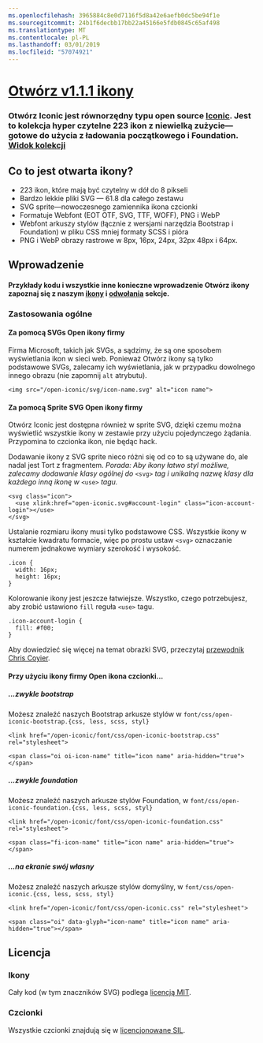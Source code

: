 ```yaml
---
ms.openlocfilehash: 3965884c8e0d7116f5d8a42e6aefb0dc5be94f1e
ms.sourcegitcommit: 24b1f6decbb17bb22a45166e5fdb0845c65af498
ms.translationtype: MT
ms.contentlocale: pl-PL
ms.lasthandoff: 03/01/2019
ms.locfileid: "57074921"
---
```

<a name="open-iconic-v111httpuseiconiccomopen"></a>[Otwórz v1.1.1 ikony](http://useiconic.com/open)
===========

### <a name="open-iconic-is-the-open-source-sibling-of-iconichttpuseiconiccom-it-is-a-hyper-legible-collection-of-223-icons-with-a-tiny-footprintmdashready-to-use-with-bootstrap-and-foundation-view-the-collectionhttpuseiconiccomopenicons"></a>Otwórz Iconic jest równorzędny typu open source [Iconic](http://useiconic.com). Jest to kolekcja hyper czytelne 223 ikon z niewielką zużycie&mdash;gotowe do użycia z ładowania początkowego i Foundation. [Widok kolekcji](http://useiconic.com/open#icons)



## <a name="whats-in-open-iconic"></a>Co to jest otwarta ikony?

* 223 ikon, które mają być czytelny w dół do 8 pikseli
* Bardzo lekkie pliki SVG — 61.8 dla całego zestawu 
* SVG sprite&mdash;nowoczesnego zamiennika ikona czcionki
* Formatuje Webfont (EOT OTF, SVG, TTF, WOFF), PNG i WebP
* Webfont arkuszy stylów (łącznie z wersjami narzędzia Bootstrap i Foundation) w pliku CSS mniej formaty SCSS i pióra
* PNG i WebP obrazy rastrowe w 8px, 16px, 24px, 32px 48px i 64px.


## <a name="getting-started"></a>Wprowadzenie

#### <a name="for-code-samples-and-everything-else-you-need-to-get-started-with-open-iconic-check-out-our-iconshttpuseiconiccomopenicons-and-referencehttpuseiconiccomopenreference-sections"></a>Przykłady kodu i wszystkie inne konieczne wprowadzenie Otwórz ikony zapoznaj się z naszym [ikony](http://useiconic.com/open#icons) i [odwołania](http://useiconic.com/open#reference) sekcje.

### <a name="general-usage"></a>Zastosowania ogólne

#### <a name="using-open-iconics-svgs"></a>Za pomocą SVGs Open ikony firmy

Firma Microsoft, takich jak SVGs, a sądzimy, że są one sposobem wyświetlania ikon w sieci web. Ponieważ Otwórz ikony są tylko podstawowe SVGs, zalecamy ich wyświetlania, jak w przypadku dowolnego innego obrazu (nie zapomnij `alt` atrybutu).

```
<img src="/open-iconic/svg/icon-name.svg" alt="icon name">
```

#### <a name="using-open-iconics-svg-sprite"></a>Za pomocą Sprite SVG Open ikony firmy

Otwórz Iconic jest dostępna również w sprite SVG, dzięki czemu można wyświetlić wszystkie ikony w zestawie przy użyciu pojedynczego żądania. Przypomina to czcionka ikon, nie będąc hack.

Dodawanie ikony z SVG sprite nieco różni się od co to są używane do, ale nadal jest Tort z fragmentem. *Porada: Aby ikony łatwo styl możliwe, zalecamy dodawanie klasy ogólnej do* `<svg>` *tag i unikalną nazwę klasy dla każdego inną ikonę w* `<use>` *tagu.*  

```
<svg class="icon">
  <use xlink:href="open-iconic.svg#account-login" class="icon-account-login"></use>
</svg>
```

Ustalanie rozmiaru ikony musi tylko podstawowe CSS. Wszystkie ikony w kształcie kwadratu formacie, więc po prostu ustaw `<svg>` oznaczanie numerem jednakowe wymiary szerokość i wysokość.

```
.icon {
  width: 16px;
  height: 16px;
}
```

Kolorowanie ikony jest jeszcze łatwiejsze. Wszystko, czego potrzebujesz, aby zrobić ustawiono `fill` reguła `<use>` tagu.

```
.icon-account-login {
  fill: #f00;
}
```

Aby dowiedzieć się więcej na temat obrazki SVG, przeczytaj [przewodnik Chris Coyier](http://css-tricks.com/svg-sprites-use-better-icon-fonts/).

#### <a name="using-open-iconics-icon-font"></a>Przy użyciu ikony firmy Open ikona czcionki...


##### <a name="with-bootstrap"></a>...zwykle bootstrap

Możesz znaleźć naszych Bootstrap arkusze stylów w `font/css/open-iconic-bootstrap.{css, less, scss, styl}`


```
<link href="/open-iconic/font/css/open-iconic-bootstrap.css" rel="stylesheet">
```


```
<span class="oi oi-icon-name" title="icon name" aria-hidden="true"></span>
```

##### <a name="with-foundation"></a>...zwykle foundation

Możesz znaleźć naszych arkusze stylów Foundation, w `font/css/open-iconic-foundation.{css, less, scss, styl}`

```
<link href="/open-iconic/font/css/open-iconic-foundation.css" rel="stylesheet">
```


```
<span class="fi-icon-name" title="icon name" aria-hidden="true"></span>
```

##### <a name="on-its-own"></a>...na ekranie swój własny

Możesz znaleźć naszych arkusze stylów domyślny, w `font/css/open-iconic.{css, less, scss, styl}`

```
<link href="/open-iconic/font/css/open-iconic.css" rel="stylesheet">
```

```
<span class="oi" data-glyph="icon-name" title="icon name" aria-hidden="true"></span>
```


## <a name="license"></a>Licencja

### <a name="icons"></a>Ikony

Cały kod (w tym znaczników SVG) podlega [licencją MIT](http://opensource.org/licenses/MIT).

### <a name="fonts"></a>Czcionki

Wszystkie czcionki znajdują się w [licencjonowane SIL](http://scripts.sil.org/cms/scripts/page.php?item_id=OFL_web).
